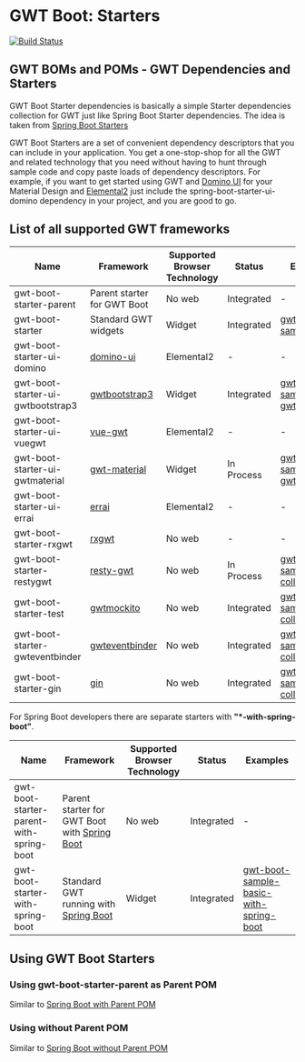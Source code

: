 # GWT Boot: Starters

[![Build Status](https://travis-ci.org/gwtboot/gwt-boot-modules.svg?branch=master)](https://travis-ci.org/gwtboot/gwt-boot-modules)

## GWT BOMs and POMs - GWT Dependencies and Starters

GWT Boot Starter dependencies is basically a simple Starter dependencies 
collection for GWT just like Spring Boot Starter dependencies.
The idea is taken from 
[Spring Boot Starters](https://github.com/spring-projects/spring-boot/tree/master/spring-boot-project/spring-boot-starters)

GWT Boot Starters are a set of convenient dependency descriptors 
that you can include in your application. 
You get a one-stop-shop for all the GWT and related technology 
that you need without having to hunt through sample code and 
copy paste loads of dependency descriptors. For example, 
if you want to get started using GWT and [Domino UI](https://github.com/vegegoku/domino-ui) 
for your Material Design and [Elemental2](https://github.com/google/elemental2) just include the 
spring-boot-starter-ui-domino dependency in your project, 
and you are good to go.

## List of all supported GWT frameworks

| Name | Framework | Supported Browser Technology | Status | Examples |
| ------------- | ------------- | ------------- | ------------- | ------------- |
| gwt-boot-starter-parent | Parent starter for GWT Boot | No web | Integrated | - |
| gwt-boot-starter | Standard GWT widgets | Widget | Integrated | [gwt-boot-sample-basic](https://github.com/gwtboot/gwt-boot-samples/tree/master/gwt-boot-sample-basic) |
| gwt-boot-starter-ui-domino | [domino-ui](https://github.com/vegegoku/domino-ui) | Elemental2 | - | - |
| gwt-boot-starter-ui-gwtbootstrap3 | [gwtbootstrap3](https://github.com/gwtbootstrap3/gwtbootstrap3) | Widget | Integrated | [gwt-boot-sample-ui-gwtbootstrap3](https://github.com/gwtboot/gwt-boot-samples/tree/master/gwt-boot-sample-ui-gwtbootstrap3) |
| gwt-boot-starter-ui-vuegwt | [vue-gwt](https://github.com/Axellience/vue-gwt) | Elemental2 | - | - |
| gwt-boot-starter-ui-gwtmaterial | [gwt-material](https://github.com/GwtMaterialDesign/gwt-material) | Widget | In Process | [gwt-boot-sample-ui-gwtmaterial](https://github.com/gwtboot/gwt-boot-samples/tree/master/gwt-boot-sample-ui-gwtmaterial) |
| gwt-boot-starter-ui-errai | [errai](https://github.com/errai/errai) | Elemental2 | - | - |
| gwt-boot-starter-rxgwt | [rxgwt](https://github.com/intendia-oss/rxgwt) | No web | - | - |
| gwt-boot-starter-restygwt | [resty-gwt](https://github.com/resty-gwt/resty-gwt) | No web | In Process | [gwt-boot-sample-collection](https://github.com/gwtboot/gwt-boot-samples/tree/master/gwt-boot-sample-collection) |
| gwt-boot-starter-test | [gwtmockito](https://github.com/google/gwtmockito) | No web | Integrated | [gwt-boot-sample-collection](https://github.com/gwtboot/gwt-boot-samples/tree/master/gwt-boot-sample-collection) |
| gwt-boot-starter-gwteventbinder | [gwteventbinder](https://github.com/google/gwteventbinder) | No web | Integrated | [gwt-boot-sample-collection](https://github.com/gwtboot/gwt-boot-samples/tree/master/gwt-boot-sample-collection) |
| gwt-boot-starter-gin | [gin](https://github.com/nishtahir/google-gin) | No web | Integrated | [gwt-boot-sample-collection](https://github.com/gwtboot/gwt-boot-samples/tree/master/gwt-boot-sample-collection) |

For Spring Boot developers there are separate starters with **"*-with-spring-boot"**.

| Name | Framework | Supported Browser Technology | Status | Examples |
| ------------- | ------------- | ------------- | ------------- | ------------- |
| gwt-boot-starter-parent-with-spring-boot | Parent starter for GWT Boot with [Spring Boot](https://github.com/spring-projects/spring-boot) | No web | Integrated | - |
| gwt-boot-starter-with-spring-boot | Standard GWT running with [Spring Boot](https://github.com/spring-projects/spring-boot) | Widget | Integrated | [gwt-boot-sample-basic-with-spring-boot](https://github.com/gwtboot/gwt-boot-samples/tree/master/gwt-boot-sample-basic-with-spring-boot) |

## Using GWT Boot Starters

### Using gwt-boot-starter-parent as Parent POM

Similar to [Spring Boot with Parent POM](http://www.baeldung.com/spring-boot-start)

### Using without Parent POM

Similar to [Spring Boot without Parent POM](http://www.baeldung.com/spring-boot-dependency-management-custom-parent)